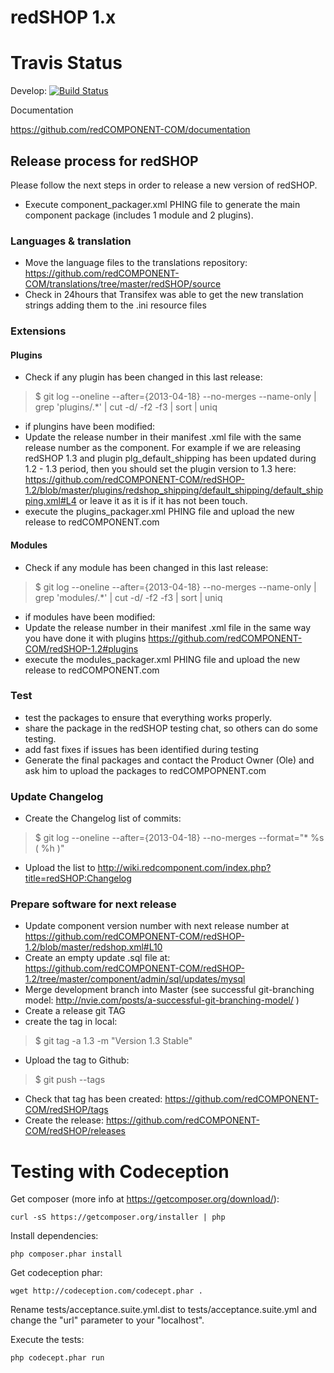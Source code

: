 redSHOP 1.x
==========

# Travis Status
Develop: [![Build Status](https://magnum.travis-ci.com/redCOMPONENT-COM/redSHOP.svg?token=vxVVpxnq2ZPuMp3yebRz&branch=develop)](https://magnum.travis-ci.com/redCOMPONENT-COM/redSHOP)

Documentation

https://github.com/redCOMPONENT-COM/documentation

## Release process for redSHOP
Please follow the next steps in order to release a new version of redSHOP.

- Execute component_packager.xml PHING file to generate the main component package (includes 1 module and 2 plugins).

### Languages & translation
- Move the language files to the translations repository: https://github.com/redCOMPONENT-COM/translations/tree/master/redSHOP/source 
- Check in 24hours that Transifex was able to get the new translation strings adding them to the .ini resource files

### Extensions
#### Plugins
- Check if any plugin has been changed in this last release:

> $ git log --oneline --after={2013-04-18} --no-merges --name-only | grep 'plugins\/.*' | cut -d/ -f2 -f3 | sort | uniq

- if plungins have been modified:
 - Update the release number in their manifest .xml file with the same release number as the component. For example if we are releasing redSHOP 1.3 and plugin plg_default_shipping has been updated during 1.2 - 1.3 period, then you should set the plugin version to 1.3 here: https://github.com/redCOMPONENT-COM/redSHOP-1.2/blob/master/plugins/redshop_shipping/default_shipping/default_shipping.xml#L4 or leave it as it is if it has not been touch. 
 - execute the plugins_packager.xml PHING file and upload the new release to redCOMPONENT.com

#### Modules
- Check if any module has been changed in this last release:

> $ git log --oneline --after={2013-04-18} --no-merges --name-only | grep 'modules\/.*' | cut -d/ -f2 -f3  | sort | uniq

- if modules have been modified:
 - Update the release number in their manifest .xml file in the same way you have done it with plugins https://github.com/redCOMPONENT-COM/redSHOP-1.2#plugins
 - execute the modules_packager.xml PHING file and upload the new release to redCOMPONENT.com

### Test 
- test the packages to ensure that everything works properly.
- share the package in the redSHOP testing chat, so others can do some testing.
- add fast fixes if issues has been identified during testing
- Generate the final packages and contact the Product Owner (Ole) and ask him to upload the packages to redCOMPOPNENT.com 

### Update Changelog
- Create the Changelog list of commits:

> $ git log --oneline --after={2013-04-18} --no-merges --format="* %s ( %h )"

- Upload the list to http://wiki.redcomponent.com/index.php?title=redSHOP:Changelog

### Prepare software for next release
- Update component version number with next release number at https://github.com/redCOMPONENT-COM/redSHOP-1.2/blob/master/redshop.xml#L10
- Create an empty update .sql file at: https://github.com/redCOMPONENT-COM/redSHOP-1.2/tree/master/component/admin/sql/updates/mysql
- Merge development branch into Master (see successful git-branching model: http://nvie.com/posts/a-successful-git-branching-model/ )
- Create a release git TAG
 - create the tag in local:
> $ git tag -a 1.3 -m "Version 1.3 Stable"
 - Upload the tag to Github:
> $ git push --tags
 - Check that tag has been created: https://github.com/redCOMPONENT-COM/redSHOP/tags
 - Create the release: https://github.com/redCOMPONENT-COM/redSHOP/releases

# Testing with Codeception

Get composer (more info at https://getcomposer.org/download/):
```
curl -sS https://getcomposer.org/installer | php
```

Install dependencies:
```
php composer.phar install
```

Get codeception phar:
```
wget http://codeception.com/codecept.phar .
```

Rename tests/acceptance.suite.yml.dist to tests/acceptance.suite.yml and change the "url" parameter to your "localhost".

Execute the tests:
```
php codecept.phar run
```
